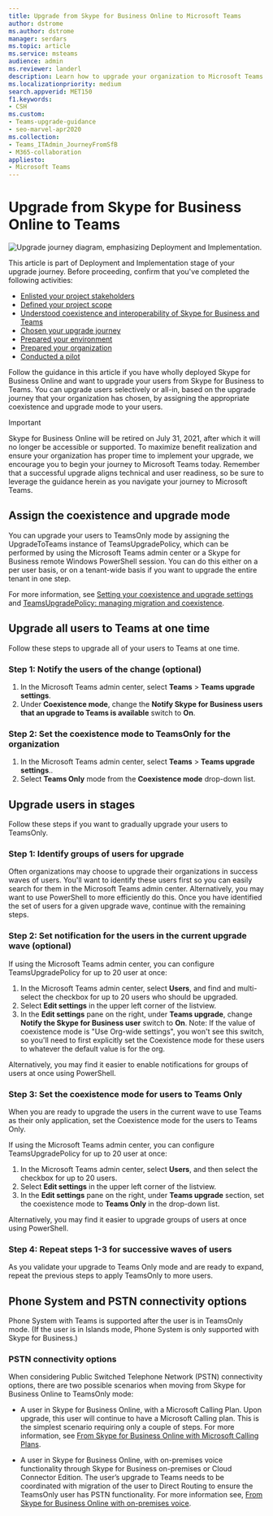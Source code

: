 ```yaml
---
title: Upgrade from Skype for Business Online to Microsoft Teams
author: dstrome
ms.author: dstrome
manager: serdars
ms.topic: article
ms.service: msteams
audience: admin
ms.reviewer: landerl
description: Learn how to upgrade your organization to Microsoft Teams from a Skype for Business Online deployment. 
ms.localizationpriority: medium
search.appverid: MET150
f1.keywords:
- CSH
ms.custom:
- Teams-upgrade-guidance
- seo-marvel-apr2020
ms.collection: 
- Teams_ITAdmin_JourneyFromSfB
- M365-collaboration
appliesto:
- Microsoft Teams
---
```


# Upgrade from Skype for Business Online to Teams

![Upgrade journey diagram, emphasizing Deployment and Implementation.](media/upgrade-banner-deployment.png "Stages of the upgrade journey, with emphasis on the Deployment and Implementation stage")

This article is part of Deployment and Implementation stage of your upgrade journey. Before proceeding, confirm that you've completed the following activities:

- [Enlisted your project stakeholders](upgrade-enlist-stakeholders.md)
- [Defined your project scope](./upgrade-define-project-scope.md)
- [Understood coexistence and interoperability of Skype for Business and Teams](./teams-and-skypeforbusiness-coexistence-and-interoperability.md)
- [Chosen your upgrade journey](upgrade-and-coexistence-of-skypeforbusiness-and-teams.md)
- [Prepared your environment](./upgrade-prepare-environment.md)
- [Prepared your organization](./upgrade-prepare-organization.md)
- [Conducted a pilot](./pilot-essentials.md)

Follow the guidance in this article if you have wholly deployed Skype for Business Online and want to upgrade your users from Skype for Business to Teams. You can upgrade users selectively or all-in, based on the upgrade journey that your organization has chosen, by assigning the appropriate coexistence and upgrade mode to your users.

> [!IMPORTANT]
> Skype for Business Online will be retired on July 31, 2021, after which it will no longer be accessible or supported. To maximize benefit realization and ensure your organization has proper time to implement your upgrade, we encourage you to begin your journey to Microsoft Teams today. Remember that a successful upgrade aligns technical and user readiness, so be sure to leverage the guidance herein as you navigate your journey to Microsoft Teams.

## Assign the coexistence and upgrade mode

You can upgrade your users to TeamsOnly mode by assigning the UpgradeToTeams instance of TeamsUpgradePolicy, which can be performed by using the Microsoft Teams admin center or a Skype for Business remote Windows PowerShell session. You can do this either on a per user basis, or on a tenant-wide basis if you want to upgrade the entire tenant in one step. 

For more information, see [Setting your coexistence and upgrade settings](./setting-your-coexistence-and-upgrade-settings.md) and [TeamsUpgradePolicy: managing migration and coexistence](upgrade-to-teams-on-prem-tools.md).

## Upgrade all users to Teams at one time

Follow these steps to upgrade all of your users to Teams at one time.

### Step 1: Notify the users of the change (optional)

1. In the Microsoft Teams admin center, select **Teams** > **Teams upgrade settings**.
2. Under **Coexistence mode**, change the **Notify Skype for Business users that an upgrade to Teams is available** switch to **On**.

### Step 2: Set the coexistence mode to TeamsOnly for the organization

1. In the Microsoft Teams admin center, select **Teams** > **Teams upgrade settings**..
2. Select **Teams Only** mode from the **Coexistence mode** drop-down list.

## Upgrade users in stages

Follow these steps if you want to gradually upgrade your users to TeamsOnly.

### Step 1: Identify groups of users for upgrade

Often organizations may choose to upgrade their organizations in success waves of users.  You'll want to identify these users first so you can easily search for them in the Microsoft Teams admin center. Alternatively, you may want to use PowerShell to more efficiently do this. Once you have identified the set of users for a given upgrade wave, continue with the remaining steps.

### Step 2: Set notification for the users in the current upgrade wave (optional)

If using the Microsoft Teams admin center, you can configure TeamsUpgradePolicy for up to 20 user at once:
1. In the Microsoft Teams admin center, select **Users**, and find and multi-select the checkbox for up to 20 users who should be upgraded. 
2. Select **Edit settings** in the upper left corner of the listview. 
3. In the **Edit settings** pane on the right, under **Teams upgrade**, change **Notify the Skype for Business user** switch to **On**. Note: If the value of coexistence mode is "Use Org-wide settings", you won't see this switch, so you'll need to first explicitly set the Coexistence mode for these users to whatever the default value is for the org.

Alternatively, you may find it easier to enable notifications for groups of users at once using PowerShell. 

### Step 3: Set the coexistence mode for users to Teams Only

When you are ready to upgrade the users in the current wave to use Teams as their only application, set the Coexistence mode for the users to Teams Only.

If using the Microsoft Teams admin center, you can configure TeamsUpgradePolicy for up to 20 user at once:
1. In the Microsoft Teams admin center, select **Users**, and then select the checkbox for up to 20 users.
2. Select **Edit settings** in the upper left corner of the listview.
3. In the **Edit settings** pane on the right, under **Teams upgrade** section, set the coexistence mode to **Teams Only** in the drop-down list.

Alternatively, you may find it easier to upgrade groups of users at once using PowerShell. 

### Step 4: Repeat steps 1-3 for successive waves of users

As you validate your upgrade to Teams Only mode and are ready to expand, repeat the previous steps to apply TeamsOnly to  more users.  


## Phone System and PSTN connectivity options

Phone System with Teams is supported after the user is in TeamsOnly mode. (If the user is in Islands mode, Phone System is only supported with Skype for Business.)  

### PSTN connectivity options

When considering Public Switched Telephone Network (PSTN) connectivity options, there are two possible scenarios when moving from Skype for Business Online to TeamsOnly mode:

- A user in Skype for Business Online, with a Microsoft Calling Plan. Upon upgrade, this user will continue to have a Microsoft Calling plan. This is the simplest scenario requiring only a couple of steps. For more information, see [From Skype for Business Online with Microsoft Calling Plans](upgrade-to-teams-on-prem-pstn-considerations.md#from-skype-for-business-online-with-microsoft-calling-plans).

- A user in Skype for Business Online, with on-premises voice functionality through Skype for Business on-premises or Cloud Connector Edition. The user’s upgrade to Teams needs to be coordinated with migration of the user to Direct Routing to ensure the TeamsOnly user has PSTN functionality.  For more information see, [From Skype for Business Online with on-premises voice](upgrade-to-teams-on-prem-pstn-considerations.md#from-skype-for-business-online-with-on-premises-voice).
